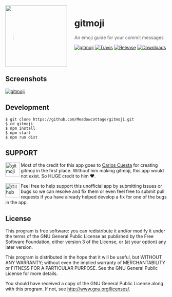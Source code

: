 <img src="https://github.com/Meadowcottage/gitmoji/blob/master/build/icon.png?raw=true" align="left" width="192px" height="192px"/>
<img align="left" width="0" height="192px" hspace="10"/>

# gitmoji
> An emoji guide for your commit messages

[![gitmoji](https://img.shields.io/badge/gitmoji-%20%F0%9F%98%9C%20%F0%9F%98%8D-FFDD67.svg?style=flat-square)](https://gitmoji.carloscuesta.me/) [![Travis](https://img.shields.io/travis/Meadowcottage/gitmoji/master.svg?style=flat-square)](https://travis-ci.org/Meadowcottage/gitmoji) [![Release](https://img.shields.io/github/release/Meadowcottage/gitmoji.svg?style=flat-square)](https://github.com/Meadowcottage/gitmoji/releases) [![Downloads](https://img.shields.io/github/downloads/Meadowcottage/gitmoji/total.svg?style=flat-square)](https://github.com/Meadowcottage/gitmoji/releases)

</br>
</br>

## Screenshots

[<img alt='gitmoji' src="https://github.com/Meadowcottage/gitmoji/blob/master/build/Screenshot.png?raw=true">](https://github.com/Meadowcottage/gitmoji/releases)

## Development

```
$ git clone https://github.com/Meadowcottage/gitmoji.git
$ cd gitmoji
$ npm install
$ npm start
$ npm run dist
```

## SUPPORT

[<img width='45' height="45" align='left' alt='gitmoji' src="https://github.com/Meadowcottage/gitmoji/blob/master/build/icon.png?raw=true">](https://gitmoji.carloscuesta.me/) Most of the credit for this app goes to [Carlos Cuesta](https://carloscuesta.me/) for creating gitmoji in the first place.
Without him making gitmoji, this app would not exist. So HUGE credit to him ❤️.

[<img width='45' height="45" align='left' alt='Github' src="https://upload.wikimedia.org/wikipedia/commons/9/91/Octicons-mark-github.svg">](https://github.com/Meadowcottage/gitmoji) Feel free to help support this unofficial app by submitting issues or bugs so we can resolve and fix them or even feel free to submit pull requests if you have already helped develop a fix for one of the bugs in the app.

## License

This program is free software: you can redistribute it and/or modify
it under the terms of the GNU General Public License as published by
the Free Software Foundation, either version 3 of the License, or
(at your option) any later version.

This program is distributed in the hope that it will be useful,
but WITHOUT ANY WARRANTY; without even the implied warranty of
MERCHANTABILITY or FITNESS FOR A PARTICULAR PURPOSE.  See the
GNU General Public License for more details.

You should have received a copy of the GNU General Public License
along with this program.  If not, see <http://www.gnu.org/licenses/>.
